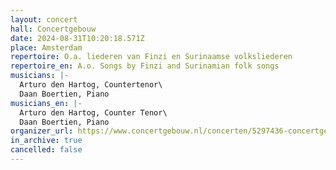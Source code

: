 ```yaml
---
layout: concert
hall: Concertgebouw
date: 2024-08-31T10:20:18.571Z
place: Amsterdam
repertoire: O.a. liederen van Finzi en Surinaamse volksliederen
repertoire_en: A.o. Songs by Finzi and Surinamian folk songs
musicians: |-
  Arturo den Hartog, Countertenor\
  Daan Boertien, Piano
musicians_en: |-
  Arturo den Hartog, Counter Tenor\
  Daan Boertien, Piano
organizer_url: https://www.concertgebouw.nl/concerten/5297436-concertgebouw-open-gratis-miniconcerten-voor-iedereen
in_archive: true
cancelled: false
---
```

